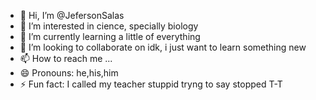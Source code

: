 - 👋 Hi, I’m @JefersonSalas
- 👀 I’m interested in cience, specially biology
- 🌱 I’m currently learning a little of everything
- 💞️ I’m looking to collaborate on idk, i just want to learn something new
- 📫 How to reach me ...
- 😄 Pronouns: he,his,him
- ⚡ Fun fact: I called my teacher stuppid tryng to say stopped T-T

<!---
JefersonSalas/JefersonSalas is a ✨ special ✨ repository because its `README.md` (this file) appears on your GitHub profile.
You can click the Preview link to take a look at your changes.
--->

